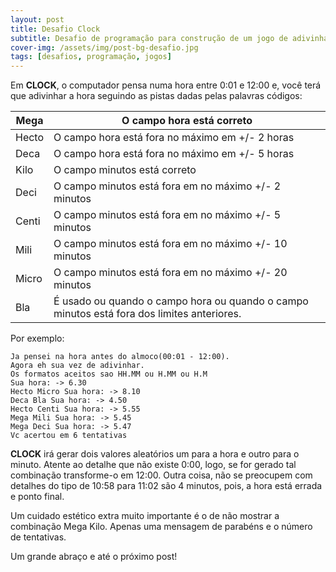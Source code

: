 ```yaml
---
layout: post
title: Desafio Clock
subtitle: Desafio de programação para construção de um jogo de adivinhação chamado clock
cover-img: /assets/img/post-bg-desafio.jpg
tags: [desafios, programação, jogos]
---
```


Em **CLOCK**, o computador pensa numa hora entre 0:01 e 12:00 e, você terá que adivinhar a hora seguindo as pistas dadas pelas palavras códigos:

| Mega  | O campo hora está correto                                                                  |
|-------|--------------------------------------------------------------------------------------------|
| Hecto | O campo hora está fora no máximo em +/- 2 horas                                            |
| Deca  | O campo hora está fora no máximo em +/- 5 horas                                            |
| Kilo  | O campo minutos está correto                                                               |
| Deci  | O campo minutos está fora em no máximo +/- 2 minutos                                       |
| Centi | O campo minutos está fora em no máximo +/- 5 minutos                                       |
| Mili  | O campo minutos está fora em no máximo +/- 10 minutos                                      |
| Micro | O campo minutos está fora em no máximo +/- 20 minutos                                      |
| Bla   | É usado ou quando o campo hora ou quando o campo minutos está fora dos limites anteriores. |

Por exemplo:

```
Ja pensei na hora antes do almoco(00:01 - 12:00).
Agora eh sua vez de adivinhar.
Os formatos aceitos sao HH.MM ou H.MM ou H.M
Sua hora: -> 6.30
Hecto Micro Sua hora: -> 8.10
Deca Bla Sua hora: -> 4.50
Hecto Centi Sua hora: -> 5.55
Mega Mili Sua hora: -> 5.45
Mega Deci Sua hora: -> 5.47
Vc acertou em 6 tentativas
```

**CLOCK** irá gerar dois valores aleatórios um para a hora e outro para o minuto. Atente ao detalhe que não existe 0:00, logo, se for gerado tal combinação transforme-o em 12:00. Outra coisa, não se preocupem com detalhes do tipo de 10:58 para 11:02 são 4 minutos, pois, a hora está errada e ponto final.

Um cuidado estético extra muito importante é o de não mostrar a combinação Mega Kilo. Apenas uma mensagem de parabéns e o número de tentativas.

Um grande abraço e até o próximo post!
